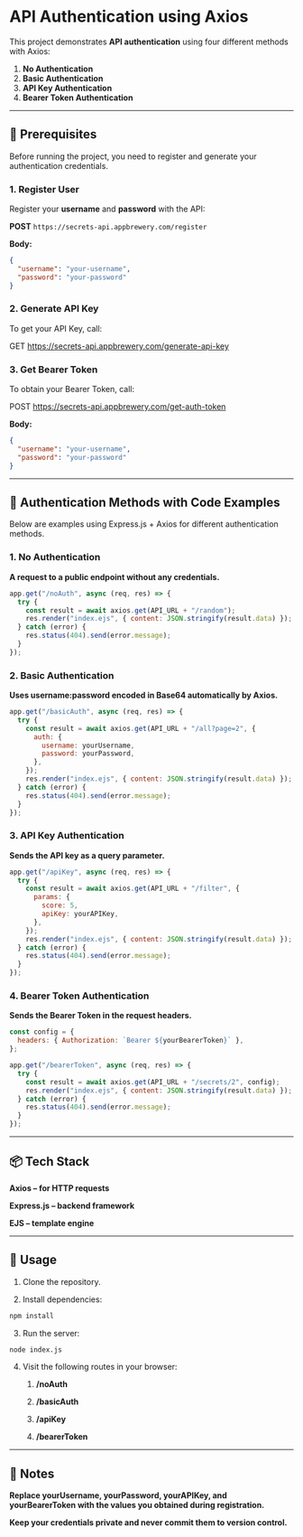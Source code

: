 # API Authentication using Axios

This project demonstrates **API authentication** using four different methods with Axios:

1. **No Authentication**
2. **Basic Authentication**
3. **API Key Authentication**
4. **Bearer Token Authentication**

---

## 🚀 Prerequisites

Before running the project, you need to register and generate your authentication credentials.

### 1. Register User
Register your **username** and **password** with the API:

**POST** `https://secrets-api.appbrewery.com/register`

**Body:**
```json
{
  "username": "your-username",
  "password": "your-password"
}
```

### 2. Generate API Key

To get your API Key, call:

GET https://secrets-api.appbrewery.com/generate-api-key

### 3. Get Bearer Token

To obtain your Bearer Token, call:

POST https://secrets-api.appbrewery.com/get-auth-token

**Body:**
```json
{
  "username": "your-username",
  "password": "your-password"
}
```

---

## 🔑 Authentication Methods with Code Examples

Below are examples using Express.js + Axios for different authentication methods.

### 1. No Authentication

**A request to a public endpoint without any credentials.**

```js
app.get("/noAuth", async (req, res) => {
  try {
    const result = await axios.get(API_URL + "/random");
    res.render("index.ejs", { content: JSON.stringify(result.data) });
  } catch (error) {
    res.status(404).send(error.message);
  }
});
```

### 2. Basic Authentication

**Uses username:password encoded in Base64 automatically by Axios.**
```js
app.get("/basicAuth", async (req, res) => {
  try {
    const result = await axios.get(API_URL + "/all?page=2", {
      auth: {
        username: yourUsername,
        password: yourPassword,
      },
    });
    res.render("index.ejs", { content: JSON.stringify(result.data) });
  } catch (error) {
    res.status(404).send(error.message);
  }
});
```

### 3. API Key Authentication

**Sends the API key as a query parameter.**

```js
app.get("/apiKey", async (req, res) => {
  try {
    const result = await axios.get(API_URL + "/filter", {
      params: {
        score: 5,
        apiKey: yourAPIKey,
      },
    });
    res.render("index.ejs", { content: JSON.stringify(result.data) });
  } catch (error) {
    res.status(404).send(error.message);
  }
});
```

### 4. Bearer Token Authentication

**Sends the Bearer Token in the request headers.**

```js
const config = {
  headers: { Authorization: `Bearer ${yourBearerToken}` },
};

app.get("/bearerToken", async (req, res) => {
  try {
    const result = await axios.get(API_URL + "/secrets/2", config);
    res.render("index.ejs", { content: JSON.stringify(result.data) });
  } catch (error) {
    res.status(404).send(error.message);
  }
});
```
---

## 📦 Tech Stack

**Axios – for HTTP requests**

**Express.js – backend framework**

**EJS – template engine**

---

## 🏃 Usage

1. Clone the repository.

2. Install dependencies:

``` bash
npm install
```

3. Run the server:

```bash
node index.js
```

4. Visit the following routes in your browser:

   1. **/noAuth**

   2. **/basicAuth**

   3. **/apiKey**

   4. **/bearerToken**

---
## 📌 Notes

**Replace yourUsername, yourPassword, yourAPIKey, and yourBearerToken with the values you obtained during registration.**

**Keep your credentials private and never commit them to version control.**
